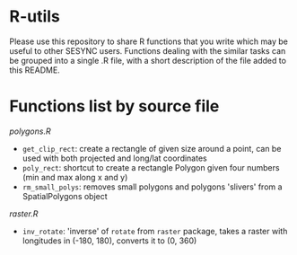 # R-utils

Please use this repository to share R functions that you write which may be useful to other SESYNC users. Functions dealing with the similar tasks can be grouped into a single .R file, with a short description of the file added to this README.

# Functions list by source file

*polygons.R*

- `get_clip_rect`: create a rectangle of given size around a point, can be used with both projected and long/lat coordinates
- `poly_rect`: shortcut to create a rectangle Polygon given four numbers (min and max along x and y) 
- `rm_small_polys`: removes small polygons and polygons 'slivers' from a SpatialPolygons object 

*raster.R*

- `inv_rotate`: 'inverse' of `rotate` from `raster` package, takes a raster with longitudes in (-180, 180), converts it to (0, 360) 




